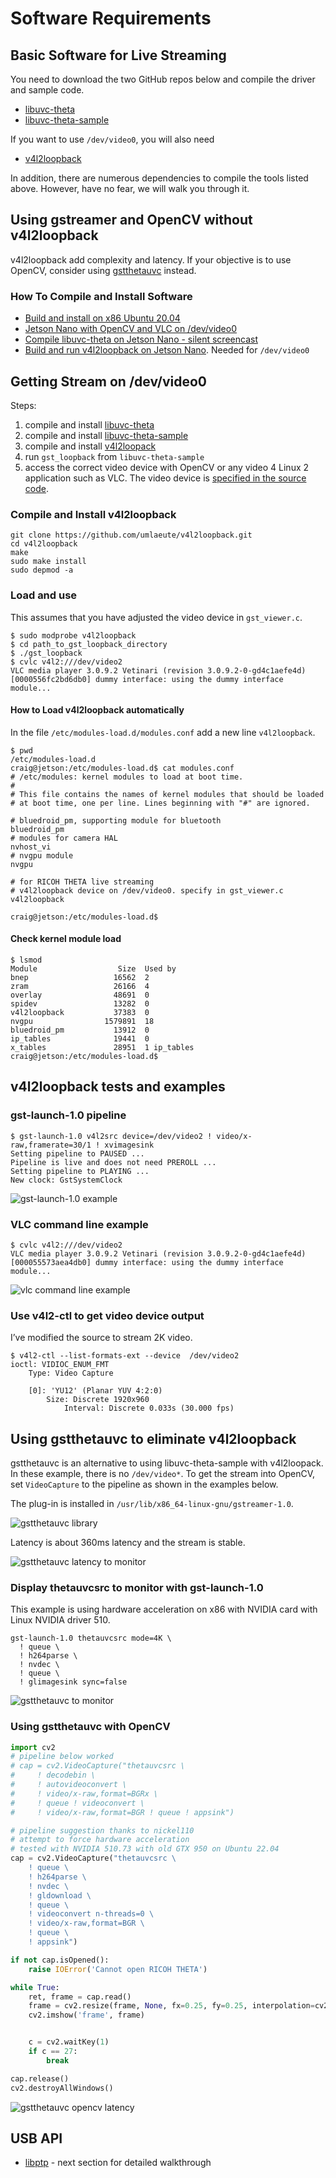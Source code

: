 # Software Requirements

## Basic Software for Live Streaming

You need to download the two GitHub repos below and
compile the driver and sample code.

* [libuvc-theta](https://github.com/ricohapi/libuvc-theta)
* [libuvc-theta-sample](https://github.com/ricohapi/libuvc-theta-sample)

If you want to use `/dev/video0`, you will also need

* [v4l2loopback](https://github.com/umlaeute/v4l2loopback)

In addition, there are numerous dependencies to compile
the tools listed above.  However, have no fear, we will
walk you through it.

## Using gstreamer and OpenCV without v4l2loopback

v4l2loopback add complexity and latency.  If your objective is to use
OpenCV, consider using [gstthetauvc](https://github.com/nickel110/gstthetauvc) instead.

### How To Compile and Install Software

* [Build and install on x86 Ubuntu 20.04](https://youtu.be/Ji4WDvPHzQk)
* [Jetson Nano with OpenCV and VLC on /dev/video0](https://youtu.be/1xUMOvO_X5E)
* [Compile libuvc-theta on Jetson Nano - silent screencast](https://youtu.be/GoYi1tSIV80)
* [Build and run v4l2loopback on Jetson Nano](https://youtu.be/KrKwUWSYp2U). Needed for `/dev/video0`

## Getting Stream on /dev/video0

Steps:

1. compile and install [libuvc-theta](https://github.com/ricohapi/libuvc-theta)
2. compile and install [libuvc-theta-sample](https://github.com/ricohapi/libuvc-theta-sample)
3. compile and install [v4l2loopack](https://github.com/umlaeute/v4l2loopback)
4. run `gst_loopback` from `libuvc-theta-sample`
5. access the correct video device with OpenCV or any video 4 Linux 2 application such as VLC.  The video device is
[specified in the source code](https://github.com/ricohapi/libuvc-theta-sample/blob/f8c3caa32bf996b29c741827bd552be605e3e2e2/gst/gst_viewer.c#L190).

### Compile and Install v4l2loopback

```text
git clone https://github.com/umlaeute/v4l2loopback.git
cd v4l2loopback
make 
sudo make install
sudo depmod -a
```

### Load and use

This assumes that you have adjusted the video device in
`gst_viewer.c`.

```text
$ sudo modprobe v4l2loopback
$ cd path_to_gst_loopback_directory
$ ./gst_loopback
$ cvlc v4l2:///dev/video2
VLC media player 3.0.9.2 Vetinari (revision 3.0.9.2-0-gd4c1aefe4d)
[0000556fc2bd6db0] dummy interface: using the dummy interface module...
```

#### How to Load v4l2loopback automatically

In the file `/etc/modules-load.d/modules.conf` add a new line `v4l2loopback`.

```text
$ pwd
/etc/modules-load.d
craig@jetson:/etc/modules-load.d$ cat modules.conf 
# /etc/modules: kernel modules to load at boot time.
#
# This file contains the names of kernel modules that should be loaded
# at boot time, one per line. Lines beginning with "#" are ignored.

# bluedroid_pm, supporting module for bluetooth
bluedroid_pm
# modules for camera HAL
nvhost_vi
# nvgpu module
nvgpu

# for RICOH THETA live streaming
# v4l2loopback device on /dev/video0. specify in gst_viewer.c
v4l2loopback

craig@jetson:/etc/modules-load.d$ 
```

#### Check kernel module load

```text
$ lsmod
Module                  Size  Used by
bnep                   16562  2
zram                   26166  4
overlay                48691  0
spidev                 13282  0
v4l2loopback           37383  0
nvgpu                1579891  18
bluedroid_pm           13912  0
ip_tables              19441  0
x_tables               28951  1 ip_tables
craig@jetson:/etc/modules-load.d$ 
```

## v4l2loopback tests and examples

### gst-launch-1.0 pipeline

```text
$ gst-launch-1.0 v4l2src device=/dev/video2 ! video/x-raw,framerate=30/1 ! xvimagesink
Setting pipeline to PAUSED ...
Pipeline is live and does not need PREROLL ...
Setting pipeline to PLAYING ...
New clock: GstSystemClock
```

![gst-launch-1.0 example](images/software/gst_launch_example.jpg)

### VLC command line example

```text
$ cvlc v4l2:///dev/video2
VLC media player 3.0.9.2 Vetinari (revision 3.0.9.2-0-gd4c1aefe4d)
[000055573aea4db0] dummy interface: using the dummy interface module...
```

![vlc command line example](images/software/vlc_example.jpg)

### Use v4l2-ctl to get video device output

I’ve modified the source to stream 2K video.

```text
$ v4l2-ctl --list-formats-ext --device  /dev/video2
ioctl: VIDIOC_ENUM_FMT
	Type: Video Capture

	[0]: 'YU12' (Planar YUV 4:2:0)
		Size: Discrete 1920x960
			Interval: Discrete 0.033s (30.000 fps)
```

## Using gstthetauvc to eliminate v4l2loopback

gstthetauvc is an alternative to using libuvc-theta-sample with v4l2loopack. 
In these example, there is no `/dev/video*`.  To get the stream into OpenCV,
set `VideoCapture` to the pipeline as shown in the examples below.

The plug-in is installed in `/usr/lib/x86_64-linux-gnu/gstreamer-1.0`.

![gstthetauvc library](images/software/gstthetauvc/gstthetauvc_library.png)

Latency is about 360ms latency and the stream is stable.

![gstthetauvc latency to monitor](images/software/gstthetauvc/latency.jpg)

### Display thetauvcsrc to monitor with gst-launch-1.0

This example is using hardware acceleration on x86 with NVIDIA card with
Linux NVIDIA driver 510.

```text
gst-launch-1.0 thetauvcsrc mode=4K \
  ! queue \
  ! h264parse \
  ! nvdec \
  ! queue \
  ! glimagesink sync=false 
```

![gstthetauvc to monitor](images/software/gstthetauvc/gstthetauvc_monitor.jpeg)

### Using gstthetauvc with OpenCV

```python
import cv2
# pipeline below worked
# cap = cv2.VideoCapture("thetauvcsrc \
#     ! decodebin \
#     ! autovideoconvert \
#     ! video/x-raw,format=BGRx \
#     ! queue ! videoconvert \
#     ! video/x-raw,format=BGR ! queue ! appsink")

# pipeline suggestion thanks to nickel110
# attempt to force hardware acceleration
# tested with NVIDIA 510.73 with old GTX 950 on Ubuntu 22.04
cap = cv2.VideoCapture("thetauvcsrc \
    ! queue \
    ! h264parse \
    ! nvdec \
    ! gldownload \
    ! queue \
    ! videoconvert n-threads=0 \
    ! video/x-raw,format=BGR \
    ! queue \
    ! appsink")

if not cap.isOpened():
    raise IOError('Cannot open RICOH THETA')

while True:
    ret, frame = cap.read()
    frame = cv2.resize(frame, None, fx=0.25, fy=0.25, interpolation=cv2.INTER_AREA)
    cv2.imshow('frame', frame)


    c = cv2.waitKey(1)
    if c == 27:
        break

cap.release()
cv2.destroyAllWindows()
```

![gstthetauvc opencv latency](images/software/gstthetauvc/gstthetauvc_opencv_latency.jpg)

## USB API

* [libptp](https://sourceforge.net/projects/libptp/) - next section for detailed walkthrough
